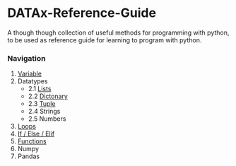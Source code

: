 # DATAx-Reference-Guide
A though though collection of useful methods for programming with python, to be used as reference guide for learning to program with python. 

### Navigation
1. [Variable](https://github.com/DATAx2020/DATAx-Reference-Guide/blob/master/variables_en.ipynb)
2. Datatypes
    * 2.1 [Lists](https://github.com/DATAx2020/DATAx-Reference-Guide/blob/master/lists_eng.ipynb)
    * 2.2 [Dictonary](https://github.com/DATAx2020/DATAx-Reference-Guide/blob/master/dictonary_eng.ipynb)
    * 2.3 [Tuple](https://github.com/DATAx2020/DATAx-Reference-Guide/blob/master/tuples_eng.ipynb)
    * 2.4 Strings
    * 2.5 Numbers
3. [Loops](https://github.com/DATAx2020/DATAx-Reference-Guide/blob/master/loops_eng.ipynb)
4. [If / Else / Elif](https://github.com/DATAx2020/DATAx-Reference-Guide/blob/master/If%20Else%20Elif%20Operators%20eng.ipynb)
5. [Functions](https://github.com/DATAx2020/DATAx-Reference-Guide/blob/master/functions_eng.ipynb)
6. Numpy
7. Pandas

